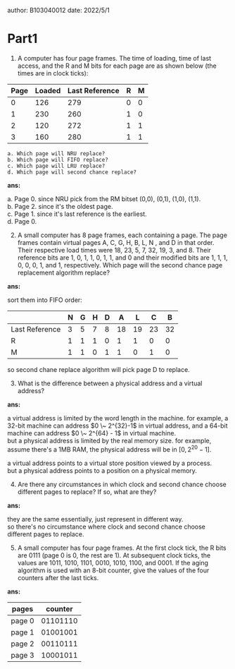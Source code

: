 author: B103040012 
date: 2022/5/1 

# Part1
1. A computer has four page frames. The time of loading, time of last access, and the R and M bits for each page are as shown below (the times are in clock ticks):

| Page | Loaded | Last Reference | R   | M   |
| ---- | ------ | -------------- | --- | --- |
| 0    | 126    | 279            | 0   | 0   |
| 1    | 230    | 260            | 1   | 0   |
| 2    | 120    | 272            | 1   | 1   |
| 3    | 160    | 280            | 1   | 1   |

	a. Which page will NRU replace?  
	b. Which page will FIFO replace?  
	c. Which page will LRU replace?  
	d. Which page will second chance replace?  

__ans:__  

a. Page 0. since NRU pick from the RM bitset (0,0), (0,1), (1,0), (1,1).  
b. Page 2. since it's the oldest page.  
c. Page 1. since it's last reference is the earliest.  
d. Page 0.  

2. A small computer has 8 page frames, each containing a page. The page frames contain virtual pages A, C, G, H, B, L, N , and D in that order. Their respective load times were 18, 23, 5, 7, 32, 19, 3, and 8. Their reference bits are 1, 0, 1, 1, 0, 1, 1, and 0 and their modified bits are 1, 1, 1, 0, 0, 0, 1, and 1, respectively. Which page will the second chance page replacement algorithm replace?

__ans:__

sort them into FIFO order:  

|                | N | G | H | D | A | L | C | B |
| -------------- | - | - | - | - | - | - | - | - |
| Last Reference | 3 | 5 | 7 | 8 | 18| 19| 23| 32|
| R              | 1 | 1 | 1 | 0 | 1 | 1 | 0 | 0 |
| M              | 1 | 1 | 0 | 1 | 1 | 0 | 1 | 0 |  

so second chane replace algorithm will pick page D to replace.  

3. What is the difference between a physical address and a virtual address?  

__ans:__  

a virtual address is limited by the word length in the machine. for example, a 32-bit machine can address $0 \~ 2^{32}-1$ in virtual address, and a 64-bit machine can address $0 \~ 2^{64} - 1$ in virtual machine.  
but a physical address is limited by the real memory size. for example, assume there's a 1MB RAM, the physical address will be in $[0,2^{20}-1]$.  

a virtual address points to a virtual store position viewed by a process.  
but a physical address points to a position on a physical memory.  

4. Are there any circumstances in which clock and second chance choose different pages to replace? If so, what are they? 

__ans:__  

they are the same essentially, just represent in different way.  
so there's no circumstance where clock and second chance choose different pages to replace.  

5. A small computer has four page frames. At the first clock tick, the R bits are 0111 (page 0 is 0, the rest are 1). At subsequent clock ticks, the values are 1011, 1010, 1101, 0010, 1010, 1100, and 0001. If the aging algorithm is used with an 8-bit counter, give the values of the four counters after the last ticks.  

__ans:__  

| pages  | counter  |
| ------ | -------- |
| page 0 | 01101110 |
| page 1 | 01001001 |
| page 2 | 00110111 |
| page 3 | 10001011 |



